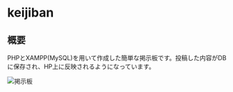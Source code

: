 # keijiban
## 概要
PHPとXAMPP(MySQL)を用いて作成した簡単な掲示板です。投稿した内容がDBに保存され、HP上に反映されるようになっています。

![掲示板](https://user-images.githubusercontent.com/63597127/106374642-8de3dc80-6331-11eb-972b-c017dffa7327.png)
